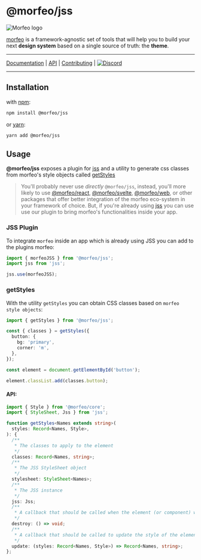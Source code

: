 # @morfeo/jss

![Morfeo logo](https://morfeo.dev/img/morfeo.png)

[morfeo](https://morfeo.dev) is a framework-agnostic set of tools that will help you to build your next **design system** based on a single source of truth: the **theme**.

---

[Documentation](https://morfeo.dev) | [API](https://github.com/morfeojs/morfeo) | [Contributing](https://github.com/morfeojs/morfeo/blob/main/CONTRIBUTING.md) | [![Discord](https://badgen.net/badge/icon/discord?icon=discord&label)](https://discord.gg/5hbsKMBRBh)

---

## Installation

with [npm](https://www.npmjs.com/package/@morfeo/jss):

```bash
npm install @morfeo/jss
```

or [yarn](https://yarn.pm/@morfeo/jss):

```bash
yarn add @morfeo/jss
```

## Usage

**@morfeo/jss** exposes a plugin for [jss](https://cssinjs.org/) and a utility to generate css classes from morfeo's style objects called [getStyles](#getstyles)

> You'll probably never use _directly_ `@morfeo/jss`, instead, you'll more likely to use [@morfeo/react](https://morfeo.dev/docs/Packages/react), [@morfeo/svelte](https://morfeo.dev/docs/Packages/svelte), [@morfeo/web](https://morfeo.dev/docs/Packages/web), or other packages that offer better integration of the morfeo eco-system in your framework of choice.
> But, if you're already using [jss](https://cssinjs.org/) you can use use our plugin to bring morfeo's functionalities inside your app.

### JSS Plugin

To integrate `morfeo` inside an app which is already using JSS you can add to the plugins morfeo:

```typescript
import { morfeoJSS } from '@morfeo/jss';
import jss from 'jss';

jss.use(morfeoJSS);
```

### getStyles

With the utility `getStyles` you can obtain CSS classes based on `morfeo style objects`:

```typescript
import { getStyles } from '@morfeo/jss';

const { classes } = getStyles({
  button: {
    bg: 'primary',
    corner: 'm',
  },
});

const element = document.getElementById('button');

element.classList.add(classes.button);
```

#### API:

```typescript
import { Style } from '@morfeo/core';
import { StyleSheet, Jss } from 'jss';

function getStyles<Names extends string>(
  styles: Record<Names, Style>,
): {
  /**
   * The classes to apply to the element
   */
  classes: Record<Names, string>;
  /**
   * The JSS StyleSheet object
   */
  stylesheet: StyleSheet<Names>;
  /**
   * The JSS instance
   */
  jss: Jss;
  /**
   * A callback that should be called when the element (or component) will be unmounted
   */
  destroy: () => void;
  /**
   * A callback that should be called to update the style of the element (or component)
   */
  update: (styles: Record<Names, Style>) => Record<Names, string>;
};
```
